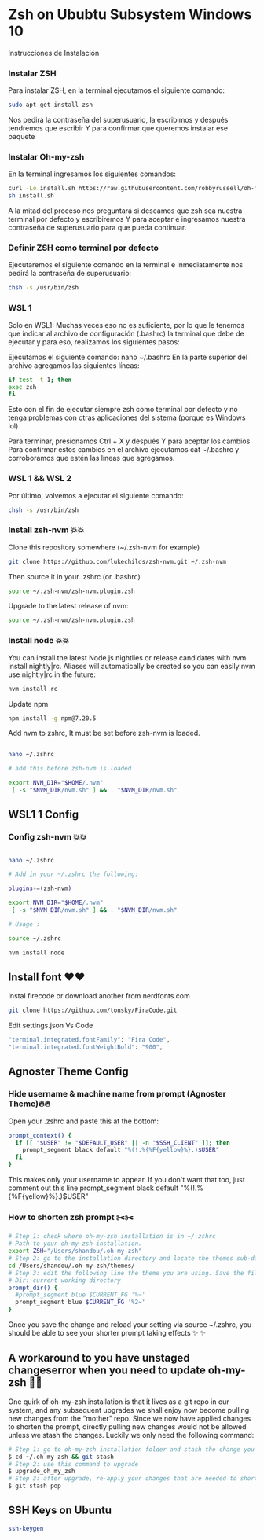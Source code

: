 # Zsh on Ububtu Subsystem Windows 10

Instrucciones de Instalación

### Instalar ZSH 

Para instalar ZSH, en la terminal ejecutamos el siguiente comando:

```bash
sudo apt-get install zsh
```

Nos pedirá la contraseña del superusuario, la escribimos y después tendremos que escribir Y para confirmar que queremos instalar ese paquete

### Instalar Oh-my-zsh

En la terminal ingresamos los siguientes comandos:

```bash
curl -Lo install.sh https://raw.githubusercontent.com/robbyrussell/oh-my-zsh/master/tools/install.sh
sh install.sh
```

A la mitad del proceso nos preguntará si deseamos que zsh sea nuestra terminal por defecto y escribiremos Y para aceptar e ingresamos nuestra contraseña de superusuario para que pueda continuar.

### Definir ZSH como terminal por defecto

Ejecutaremos el siguiente comando en la terminal e inmediatamente nos pedirá la contraseña de superusuario:

```bash
chsh -s /usr/bin/zsh
```
### WSL 1

Solo en WSL1: Muchas veces eso no es suficiente, por lo que le tenemos que indicar al archivo de configuración (.bashrc) la terminal que debe de ejecutar y para eso, realizamos los siguientes pasos:

Ejecutamos el siguiente comando: nano ~/.bashrc
En la parte superior del archivo agregamos las siguientes líneas:

```bash
if test -t 1; then
exec zsh
fi
```

Esto con el fin de ejecutar siempre zsh como terminal por defecto y no tenga problemas con otras aplicaciones del sistema (porque es Windows lol)

Para terminar, presionamos Ctrl + X y después Y para aceptar los cambios
Para confirmar estos cambios en el archivo ejecutamos cat ~/.bashrc y corroboramos que estén las líneas que agregamos.

### WSL 1 && WSL 2

Por último, volvemos a ejecutar el siguiente comando:

```bash
chsh -s /usr/bin/zsh
```

### Install zsh-nvm 💥💥

Clone this repository somewhere (~/.zsh-nvm for example)

```bash
git clone https://github.com/lukechilds/zsh-nvm.git ~/.zsh-nvm
```
Then source it in your .zshrc (or .bashrc)

```bash
source ~/.zsh-nvm/zsh-nvm.plugin.zsh
```

Upgrade to the latest release of nvm:

```bash
source ~/.zsh-nvm/zsh-nvm.plugin.zsh
```
### Install node 💥💥

You can install the latest Node.js nightlies or release candidates with nvm install nightly|rc. Aliases will automatically be created so you can easily nvm use nightly|rc in the future:

```bash
nvm install rc
```
Update npm

```bash
npm install -g npm@7.20.5
```

Add nvm to zshrc, It must be set before zsh-nvm is loaded.

```bash

nano ~/.zshrc

# add this before zsh-nvm is loaded

export NVM_DIR="$HOME/.nvm"
 [ -s "$NVM_DIR/nvm.sh" ] && . "$NVM_DIR/nvm.sh"

```

## WSL1 1 Config 

### Config zsh-nvm 💥💥

```bash

nano ~/.zshrc

# Add in your ~/.zshrc the following:

plugins+=(zsh-nvm)

export NVM_DIR="$HOME/.nvm"
 [ -s "$NVM_DIR/nvm.sh" ] && . "$NVM_DIR/nvm.sh"

# Usage :

source ~/.zshrc

nvm install node

  ```

## Install font ❤️❤️

Instal firecode or download another from nerdfonts.com

```bash
git clone https://github.com/tonsky/FiraCode.git
```

Edit settings.json Vs Code

```bash
"terminal.integrated.fontFamily": "Fira Code",
"terminal.integrated.fontWeightBold": "900",
```

## Agnoster Theme Config

###  Hide username & machine name from prompt (Agnoster Theme)🔥🔥
 
Open your .zshrc and paste this at the bottom:

```bash
prompt_context() {
  if [[ "$USER" != "$DEFAULT_USER" || -n "$SSH_CLIENT" ]]; then
    prompt_segment black default "%(!.%{%F{yellow}%}.)$USER"
  fi
}
```

This makes only your username to appear. If you don't want that too, just comment out this line prompt_segment black default "%(!.%{%F{yellow}%}.)$USER"

### How to shorten zsh prompt ✂️✂️

```bash
# Step 1: check where oh-my-zsh installation is in ~/.zshrc
# Path to your oh-my-zsh installation.
export ZSH="/Users/shandou/.oh-my-zsh"
# Step 2: go to the installation directory and locate the themes sub-directory
cd /Users/shandou/.oh-my-zsh/themes/
# Step 3: edit the following line the theme you are using. Save the file and source ~/.zshrc
# Dir: current working directory
prompt_dir() {
  #prompt_segment blue $CURRENT_FG '%~'
  prompt_segment blue $CURRENT_FG '%2~'
}
```

Once you save the change and reload your setting via source ~/.zshrc, you should be able to see your shorter prompt taking effects ✨ ✨ 

## A workaround to you have unstaged changeserror when you need to update oh-my-zsh 💩💩

One quirk of oh-my-zsh installation is that it lives as a git repo in our system, and any subsequent upgrades we shall enjoy now become pulling new changes from the “mother” repo. Since we now have applied changes to shorten the prompt, directly pulling new changes would not be allowed unless we stash the changes. Luckily we only need the following command:

```bash
# Step 1: go to oh-my-zsh installation folder and stash the change you have made to the theme
$ cd ~/.oh-my-zsh && git stash
# Step 2: use this command to upgrade
$ upgrade_oh_my_zsh
# Step 3: after upgrade, re-apply your changes that are needed to shorten the prompt
$ git stash pop
```
##  SSH Keys on  Ubuntu

```bash
ssh-keygen
```
